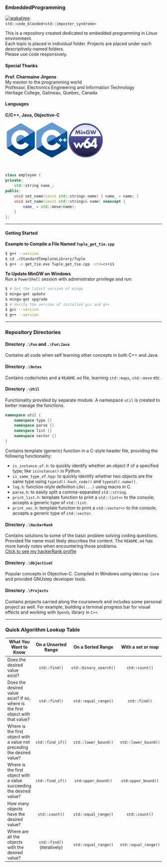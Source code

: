 ### **EmbeddedProgramming**
<!-- Link Definitions for Wakatime -->
[Wakatime Logo Link]: https://wakatime.com/badge/github/XuhuaHuang/EmbeddedProgramming.svg
[Wakatime Info Link]: https://wakatime.com/badge/github/XuhuaHuang/EmbeddedProgramming?style=flat
[![wakatime][Wakatime Logo Link]][Wakatime Info Link]  
`std::code_blooded<std::imposter_syndrome>`

This is a repository created dedicated to embedded programming in Linux environment. <br>
Each topic is placed in individual folder. Projects are placed under each descriptively-named folders. <br>
Please use code responsively.

#### **Special Thanks**
**Prof. Charmaine Jirgens** <br>
My mentor to the programming world <br>
Professor, Electronics Engineering and Information Technology <br>
Heritage College, Gatineau, Quebec, Canada

#### Languages
**C/C++, Java, Objective-C**

<img src=".logo/C_Logo.png" alt="An image for C Language" width="100"/><img src=".logo/CPlusPlus_Logo.png" alt="An image for C++" width="100"/>   <img src=".logo/Mingw_Logo.png" alt="An image for Java" width="110"/>

<br>

```C++
class employee {
private:
    std::string name_;
public:
    void set_name(const std::string& name) { name_ = name; }
    void set_name(const std::string&& name) noexcept {
        name_ = std::move(name);
    }
};
```

---

#### **Getting Started**
**Example to Compile a File Named `Tuple_get_tie.cpp`**

```Bash
$ g++ --version
$ cd ./StandardTemplateLibrary/Tuple
$ g++ -o get_tie.exe Tuple_get_tie.cpp -std=c++11
```

**To Update MinGW on Windows**  
Run a `PowerShell` session with administrator privilege and run:

```Bash
$ # Get the latest version of mingw
$ mingw-get update
$ mingw-get upgrade
$ # Verify the version of installed gcc and g++
$ gcc --version
$ g++ --version
```

---

### **Repository Directories**
#### Directory `.\Fun` and `.\Fun\Java`
Contains all code when self learning other concepts in both C++ and Java.

#### Directory `.\Notes`
Contains code/notes and a `README.md` file, learning `std::maps`, `std::move` etc.

#### Directory `.\Util`
Functionality provided by separate module. A namespace `util` is created to better manage the functions.
```C++
namespace util {
    namespace type {}
    namespace parse {}
    namespace list {}
    namespace vector {}
}
```
Contains template (generic) function in a C-style header file, providing the following functionality:
* `is_instance_of.h`: to quickly identify whether an object if of a specified type; like `isinstance()` in Python.
* `is_same_type_of.hpp`: to quickly identify whether two objects are the same type using `typeid().hash_code()` and `typeid().name()`.
* `log.h`: function-style definition `LOG(...)` using macro in C.
* `parse.h`: to easily split a comma-separated `std::string`.
* `print_list.h`: template function to print a `std::list<>` to the console; accepts a generic type of `std::list`.
* `print_vec.h`: template function to print a `std::vector<>` to the console; accepts a generic type of `std::vector`.

#### Directory `.\HackerRank`
Contains solutions to some of the basic problem solving coding questions. Provided file name most likely describes the content.
The `README.md` has more handy notes when encountering those problems.  
[Click to see my hackerRank profile](https://www.hackerrank.com/XuhuaHuang?hr_r=1)

#### Directory `.\ObjectiveC`
Popular concepts in Objective-C.
Compiled in Windows using `GNUstep Core` and provided GNUstep developer tools.

#### Directory `.\Projects`
Contains projects carried along the coursework and includes some personal project as well.
For example, building a terminal progress bar for visual effects and working with `OpenGL` library in `C++`.

---

### **Quick Algorithm Lookup Table**

| What You Want to Know                                                           |     On a Unsorted Range     |    On a Sorted Range   |   With a set or map  |      With a multiset or multimap      |
|---------------------------------------------------------------------------------|:---------------------------:|:----------------------:|:--------------------:|:-------------------------------------:|
| Does the desired value exist?                                                   |        `std::find()`        | `std::binary_search()` |    `std::count()`    |             `std::find()`             |
| Does the desired value exist? If so, where is the first object with that value? |        `std::find()`        |  `std::equal_range()`  |     `std::find()`    | `std::find()` or `std::lower_bound()` |
| Where is the first object with a value not preceding the desired value?         |       `std::find_if()`      |  `std::lower_bound()`  | `std::lower_bound()` |          `std::lower_bound()`         |
| Where is the first object with a value succeeding the desired value?            |       `std::find_if()`      |   `std:upper_bound()`  |  `std:upper_bound()` |          `std:upper_bound()`          |
| How many objects have the desired value?                                        |        `std::count()`       |  `std::equal_range()`  |    `std::count()`    |             `std::count()`            |
| Where are all the objects with the desired value?                               | `std::find()` (iteratively) |  `std::equal_range()`  | `std::equal_range()` |          `std::equal_range()`         |
